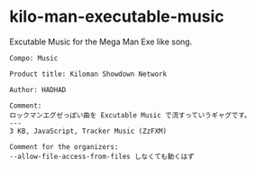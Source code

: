 # kilo-man-executable-music

Excutable Music for the Mega Man Exe like song.

```
Compo: Music

Product title: Kiloman Showdown Network

Author: HADHAD

Comment:
ロックマンエグゼっぽい曲を Excutable Music で流すっていうギャグです。
---
3 KB, JavaScript, Tracker Music (ZzFXM)

Comment for the organizers:
--allow-file-access-from-files しなくても動くはず
```
